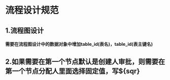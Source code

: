 # 流程设计规范
## 1.流程图设计
#### 需要在流程图设计中的数据对象中增加table_id(表名)，table_id(表主键名)
## 2.如果需要在第一个节点默认是创建人审批，则需要在第一个节点分配人里面选择固定值，写${sqr}